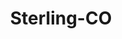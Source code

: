---
title: Sterling-CO
slug: sterling-co
f_state:
- cms/state/colorado.md
f_locations:
- cms/payday-loan/acs-955.md
- cms/payday-loan/advance-america-1391.md
- cms/payday-loan/ameritech-professional-service-4450.md
- cms/payday-loan/ameritech-recovery-service-4451.md
- cms/payday-loan/checkrite-14448.md
- cms/payday-loan/colorado-state---road-conditions-sterling-15152.md
- cms/payday-loan/first-america-cash-advance-18145.md
- cms/payday-loan/money-lenders-21277.md
- cms/payday-loan/whitetail-28796.md
updated-on: '2024-05-30T13:41:28.615Z'
created-on: '2024-05-30T13:41:28.615Z'
published-on: '2024-05-30T13:54:32.469Z'
f_city: Sterling
layout: '[city].html'
tags: city
---